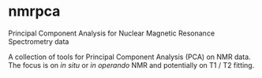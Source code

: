 nmrpca
======

Principal Component Analysis for Nuclear Magnetic Resonance Spectrometry data

A collection of tools for Principal Component Analysis (PCA) on NMR data.
The focus is on _in situ_ or _in operando_ NMR and potentially on T1 / T2 fitting.
